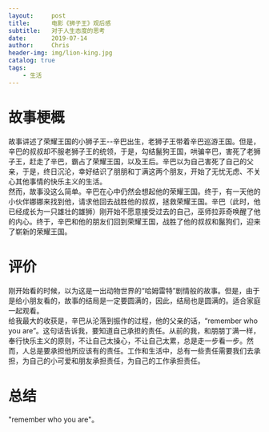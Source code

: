 ```yaml
---
layout:     post
title:      电影《狮子王》观后感
subtitle:   对于人生态度的思考
date:       2019-07-14
author:     Chris
header-img: img/lion-king.jpg
catalog: true
tags:
    - 生活
---
```



# 故事梗概
故事讲述了荣耀王国的小狮子王--辛巴出生，老狮子王带着辛巴巡游王国。但是，辛巴的叔叔却不服老狮子王的统领，于是，勾结鬣狗王国，哄骗辛巴，害死了老狮子王，赶走了辛巴，霸占了荣耀王国，以及王后。辛巴以为自己害死了自己的父亲，于是，终日沉沦，幸好结识了朋朋和丁满这两个朋友，开始了无忧无虑、不关心其他事情的快乐主义的生活。    
然而，故事没这么简单。辛巴在心中仍然会想起他的荣耀王国。终于，有一天他的小伙伴娜娜来找到他，请求他回去战胜他的叔叔，拯救荣耀王国。辛巴（此时，他已经成长为一只雄壮的雄狮）刚开始不愿意接受过去的自己，巫师拉菲奇唤醒了他的内心。终于，辛巴和他的朋友们回到荣耀王国，战胜了他的叔叔和鬣狗们，迎来了崭新的荣耀王国。   

# 评价
刚开始看的时候，以为这是一出动物世界的“哈姆雷特”剧情般的故事。但是，由于是给小朋友看的，故事的结局是一定要圆满的，因此，结局也是圆满的。适合家庭一起观看。    
给我最大的收获是，辛巴从沦落到振作的过程，他的父亲的话，“remember who you are”。这句话告诉我，要知道自己承担的责任。从前的我，和朋朋丁满一样，奉行快乐主义的原则，不让自己太操心，不让自己太累，总是走一步看一步。然而，人总是要承担他所应该有的责任。工作和生活中，总有一些责任需要我们去承担，为自己的小可爱和朋友承担责任，为自己的工作承担责任。      

# 总结
"remember who you are"。